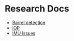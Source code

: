 # Research Docs
* [Barrel detection](barrel_detection.md)
* [IOP](iop.md)
* [IMU Issues](imu_issue.md)
